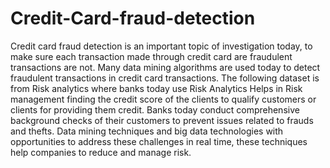 # Credit-Card-fraud-detection
Credit card fraud detection is an important topic of investigation today, to make sure each transaction made through credit card are fraudulent transactions are not. Many data mining algorithms are used today to detect fraudulent transactions in credit card transactions. The following dataset is from Risk analytics where banks today use Risk Analytics Helps in Risk management finding the credit score of the clients to qualify customers or clients for providing them credit. Banks today conduct comprehensive background checks of their customers to prevent issues related to frauds and thefts. Data mining techniques and big data technologies with opportunities to address these challenges in real time, these techniques help companies to reduce and manage risk.
